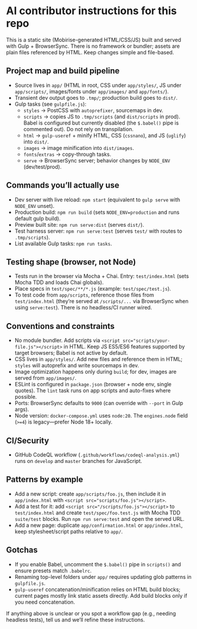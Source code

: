 # AI contributor instructions for this repo

This is a static site (Mobirise-generated HTML/CSS/JS) built and served with Gulp + BrowserSync. There is no framework or bundler; assets are plain files referenced by HTML. Keep changes simple and file-based.

## Project map and build pipeline
- Source lives in `app/` (HTML in root, CSS under `app/styles/`, JS under `app/scripts/`, images/fonts under `app/images/` and `app/fonts/`).
- Transient dev output goes to `.tmp/`; production build goes to `dist/`.
- Gulp tasks (see `gulpfile.js`):
  - `styles` → PostCSS with `autoprefixer`, sourcemaps in dev.
  - `scripts` → copies JS to `.tmp/scripts` (and `dist/scripts` in prod). Babel is configured but currently disabled (the `$.babel()` pipe is commented out). Do not rely on transpilation.
  - `html` → `gulp-useref` + minify HTML, CSS (`cssnano`), and JS (`uglify`) into `dist/`.
  - `images` → image minification into `dist/images`.
  - `fonts`/`extras` → copy-through tasks.
  - `serve` → BrowserSync server; behavior changes by `NODE_ENV` (dev/test/prod).

## Commands you’ll actually use
- Dev server with live reload: `npm start` (equivalent to `gulp serve` with `NODE_ENV` unset).
- Production build: `npm run build` (sets `NODE_ENV=production` and runs default gulp build).
- Preview built site: `npm run serve:dist` (serves `dist/`).
- Test harness server: `npm run serve:test` (serves `test/` with routes to `.tmp/scripts`).
- List available Gulp tasks: `npm run tasks`.

## Testing shape (browser, not Node)
- Tests run in the browser via Mocha + Chai. Entry: `test/index.html` (sets Mocha TDD and loads Chai globals).
- Place specs in `test/spec/**/*.js` (example: `test/spec/test.js`).
- To test code from `app/scripts`, reference those files from `test/index.html` (they’re served at `/scripts/...` via BrowserSync when using `serve:test`). There is no headless/CI runner wired.

## Conventions and constraints
- No module bundler. Add scripts via `<script src="scripts/your-file.js"></script>` in HTML. Keep JS ES5/ES6 features supported by target browsers; Babel is not active by default.
- CSS lives in `app/styles/`. Add new files and reference them in HTML; `styles` will autoprefix and write sourcemaps in dev.
- Image optimization happens only during `build`; for dev, images are served from `app/images/`.
- ESLint is configured in `package.json` (browser + node env, single quotes). The `lint` task runs on app scripts and auto-fixes where possible.
- Ports: BrowserSync defaults to `9000` (can override with `--port` in Gulp args).
- Node version: `docker-compose.yml` uses `node:20`. The `engines.node` field (`>=4`) is legacy—prefer Node 18+ locally.

## CI/Security
- GitHub CodeQL workflow (`.github/workflows/codeql-analysis.yml`) runs on `develop` and `master` branches for JavaScript.

## Patterns by example
- Add a new script: create `app/scripts/foo.js`, then include it in `app/index.html` with `<script src="scripts/foo.js"></script>`.
- Add a test for it: add `<script src="/scripts/foo.js"></script>` to `test/index.html` and create `test/spec/foo.test.js` with Mocha TDD `suite/test` blocks. Run `npm run serve:test` and open the served URL.
- Add a new page: duplicate `app/confirmation.html` or `app/index.html`, keep stylesheet/script paths relative to `app/`.

## Gotchas
- If you enable Babel, uncomment the `$.babel()` pipe in `scripts()` and ensure presets match `.babelrc`.
- Renaming top-level folders under `app/` requires updating glob patterns in `gulpfile.js`.
- `gulp-useref` concatenation/minification relies on HTML build blocks; current pages mostly link static assets directly. Add build blocks only if you need concatenation.

If anything above is unclear or you spot a workflow gap (e.g., needing headless tests), tell us and we’ll refine these instructions.
